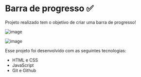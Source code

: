 # Barra de progresso ✅

Projeto realizado tem o objetivo de criar uma barra de progresso!

![image](https://user-images.githubusercontent.com/117484983/230189502-2304a2a5-e8f8-4999-b669-621f82d16089.png)

![image](https://user-images.githubusercontent.com/117484983/230189779-84dd02d2-9407-44db-85a0-e6521661eb4c.png)

Esse projeto foi desenvolvido com as seguintes tecnologias:

* HTML e CSS
* JavaScript
* Git e Github

